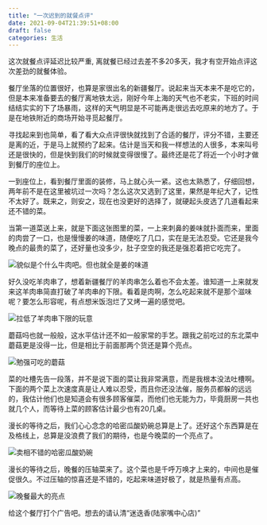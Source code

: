 ```yaml
---
title: "一次迟到的就餐点评"
date: 2021-09-04T21:39:51+08:00
draft: false
categories: 生活
---
```

这次就餐点评延迟比较严重, 离就餐已经过去差不多20多天，我才有空开始点评这次差劲的就餐体验。

餐厅坐落的位置很好，也算是家很出名的新疆餐厅。说起来当天本来不是吃它的，但是本来准备要去的餐厅离地铁太远，刚好今年上海的天气也不老实，下班的时间结结实实的下了场暴雨，这样的天气明显是不可能再走很远去吃原来的地方了。于是在地铁附近的商场开始寻觅起餐厅。

寻找起来到也简单，看了看大众点评很快就找到了合适的餐厅，评分不错，主要还是离的近，于是马上就预约了起来。估计是当天和我一样想法的人很多，本来叫号还是很快的，但是快到我们的时候就变得很慢了。最终还是花了将近一个小时才做到餐厅的座位上。

一到座位上，看到餐厅里面的装修，马上就心头一紧。这也太熟悉了，仔细回想，两年前不是在这里被坑过一次吗？怎么这次又选到了这里，果然是年纪大了，记性不太好了。既来之，则安之，现在也没更好的选择了，就硬起头皮选了几道看起来还不错的菜。

当第一道菜送上来，就是下面这张图里的菜，一上来刺鼻的姜味就扑面而来，里面的肉尝了一口，也是慢慢姜的味道，随便吃了几口，实在是无法忍受。它还是我今晚点的最贵的菜了，还好量也没多少，肚子空空的我还是强忍着把它吃完了。

![貌似是个什么牛肉吧。但也就全是姜的味道](/img/WechatIMG38-1024x958.jpeg)

好久没吃羊肉串了，想着新疆餐厅的羊肉串怎么着也不会太差。谁知道一上来就发来这羊肉串简直打破了羊肉串的下限。看着是肉啊，怎么吃起来就不是那个滋味呢？要怎么形容呢，有点想米饭泡烂了又烤一遍的感觉吧。

![拉低了羊肉串下限的玩意](/img/WechatIMG39-768x1024.jpeg)

蘑菇吗也就一般般，这水平估计还不如一般家常的手艺。跟我之前吃过的东北菜中蘑菇更是没得一比，但是相比于前面那两个货还是算个亮点。

![勉强可吃的蘑菇](/img/WechatIMG40-768x1024.jpeg)

菜的吐槽先告一段落，并不是说下面的菜让我非常满意，而是我根本没法吐槽啊。下面的两个菜上次速度真是让人难以忍受，而且你还没法催，服务员都躲的远远的，我估计他们也是知道会有很多顾客催菜，而他们也无能为力，毕竟厨房一共也就几个人，而等待上菜的顾客估计最少也有20几桌。

漫长的等待之后，我们心心念念的哈密瓜酸奶碗总算是上了。还好这个东西算是在及格线上，总算是没浪费了我们的期待，也是今晚菜的一个亮点了。

![卖相不错的哈密瓜酸奶碗](/img/WechatIMG42-768x1024.jpeg)

漫长的等待之后，晚餐的压轴菜来了。这个菜也是千呼万唤才上来的，中间也是催促很久。不过压轴的惊喜还是不错的，吃起来味道好极了，就是热量有点高。

![晚餐最大的亮点](/img/WechatIMG41-768x1024.jpeg)

给这个餐厅打个广告吧。想去的请认清“迷迭香(陆家嘴中心店)”
